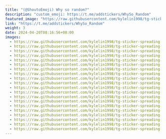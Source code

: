 ```yaml
---
title: "(@ShoutoEmoji) Why so random?"
description: "custom_emoji: https://t.me/addstickers/WhySo_Random"
featured_image: "https://raw.githubusercontent.com/kylelin1998/tg-sticker-spreading-worldwide-images/main/img/bc1c6ac1-3282-42dc-a770-34e4ee01ed68.jpg"
link: "https://t.me/addstickers/WhySo_Random"
weight: 3
date: 2024-04-20T08:16:56+08:00
images:
  - https://raw.githubusercontent.com/kylelin1998/tg-sticker-spreading-worldwide-images/main/img/bc1c6ac1-3282-42dc-a770-34e4ee01ed68.jpg
  - https://raw.githubusercontent.com/kylelin1998/tg-sticker-spreading-worldwide-images/main/img/7872f9f5-a1df-4592-9c8d-ffba360c1cfb.jpg
  - https://raw.githubusercontent.com/kylelin1998/tg-sticker-spreading-worldwide-images/main/img/651350ab-9070-4ea8-b1b1-5fdc83216b9d.jpg
  - https://raw.githubusercontent.com/kylelin1998/tg-sticker-spreading-worldwide-images/main/img/efdbd79c-7cbd-4b0e-88cc-7ac00f777eb3.jpg
  - https://raw.githubusercontent.com/kylelin1998/tg-sticker-spreading-worldwide-images/main/img/cd6665eb-efe0-4dfa-b6bd-48c63c3a3bc2.jpg
  - https://raw.githubusercontent.com/kylelin1998/tg-sticker-spreading-worldwide-images/main/img/f5657aaf-9772-4742-afe6-44c527c4c81b.jpg
  - https://raw.githubusercontent.com/kylelin1998/tg-sticker-spreading-worldwide-images/main/img/64587eef-8610-4652-8c6c-0c1fb5039846.jpg
  - https://raw.githubusercontent.com/kylelin1998/tg-sticker-spreading-worldwide-images/main/img/d762eb1b-246b-48ff-9bed-1ac0bc8c1da9.jpg
  - https://raw.githubusercontent.com/kylelin1998/tg-sticker-spreading-worldwide-images/main/img/2c62a933-2179-45a2-acce-8161d683f401.jpg
  - https://raw.githubusercontent.com/kylelin1998/tg-sticker-spreading-worldwide-images/main/img/b73ef186-e670-4f10-9ea4-1e5d648c90bb.jpg
  - https://raw.githubusercontent.com/kylelin1998/tg-sticker-spreading-worldwide-images/main/img/a39c6be0-1438-4185-bd0e-d874f21e75b1.jpg
  - https://raw.githubusercontent.com/kylelin1998/tg-sticker-spreading-worldwide-images/main/img/b341e303-c6c4-4bc3-a8b9-5d7c1c068261.jpg
  - https://raw.githubusercontent.com/kylelin1998/tg-sticker-spreading-worldwide-images/main/img/552869cd-6e48-45a8-be9a-c972b582116a.jpg
  - https://raw.githubusercontent.com/kylelin1998/tg-sticker-spreading-worldwide-images/main/img/32887ea0-2d83-4901-a36b-ac210d10bc9e.jpg
  - https://raw.githubusercontent.com/kylelin1998/tg-sticker-spreading-worldwide-images/main/img/2a63b1b3-1f57-4462-b805-ce0c03257172.jpg
  - https://raw.githubusercontent.com/kylelin1998/tg-sticker-spreading-worldwide-images/main/img/606943ee-0881-49c0-987d-ff83aee16145.jpg
  - https://raw.githubusercontent.com/kylelin1998/tg-sticker-spreading-worldwide-images/main/img/1afd2b09-1553-4c9d-bd8a-790028141b7d.jpg
  - https://raw.githubusercontent.com/kylelin1998/tg-sticker-spreading-worldwide-images/main/img/a3bce528-d72e-48ed-b88f-21bc15fd7816.jpg
  - https://raw.githubusercontent.com/kylelin1998/tg-sticker-spreading-worldwide-images/main/img/ef50c548-c588-4f77-89ec-9242359920b1.jpg
  - https://raw.githubusercontent.com/kylelin1998/tg-sticker-spreading-worldwide-images/main/img/31a76efe-c2b1-454d-a30b-819c682cd123.jpg
---
```

